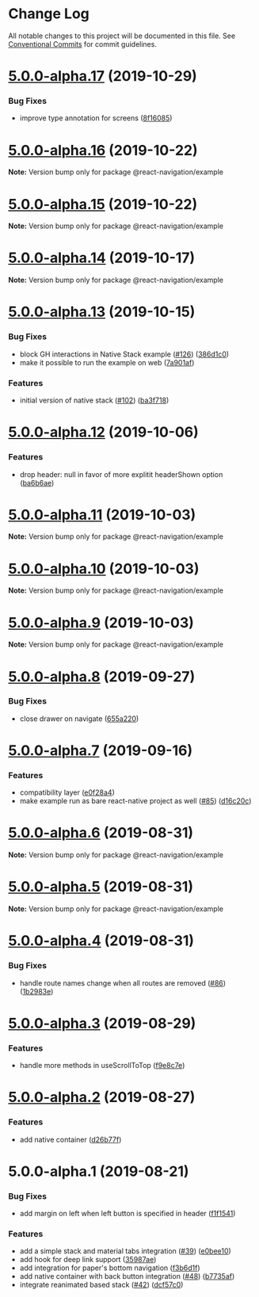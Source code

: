 # Change Log

All notable changes to this project will be documented in this file.
See [Conventional Commits](https://conventionalcommits.org) for commit guidelines.

# [5.0.0-alpha.17](https://github.com/satya164/navigation-ex/compare/@react-navigation/example@5.0.0-alpha.16...@react-navigation/example@5.0.0-alpha.17) (2019-10-29)


### Bug Fixes

* improve type annotation for screens ([8f16085](https://github.com/satya164/navigation-ex/commit/8f16085))





# [5.0.0-alpha.16](https://github.com/satya164/navigation-ex/compare/@react-navigation/example@5.0.0-alpha.15...@react-navigation/example@5.0.0-alpha.16) (2019-10-22)

**Note:** Version bump only for package @react-navigation/example





# [5.0.0-alpha.15](https://github.com/satya164/navigation-ex/compare/@react-navigation/example@5.0.0-alpha.14...@react-navigation/example@5.0.0-alpha.15) (2019-10-22)

**Note:** Version bump only for package @react-navigation/example





# [5.0.0-alpha.14](https://github.com/satya164/navigation-ex/compare/@react-navigation/example@5.0.0-alpha.13...@react-navigation/example@5.0.0-alpha.14) (2019-10-17)

**Note:** Version bump only for package @react-navigation/example





# [5.0.0-alpha.13](https://github.com/react-navigation/navigation-ex/compare/@react-navigation/example@5.0.0-alpha.12...@react-navigation/example@5.0.0-alpha.13) (2019-10-15)


### Bug Fixes

* block GH interactions in Native Stack example ([#126](https://github.com/react-navigation/navigation-ex/issues/126)) ([386d1c0](https://github.com/react-navigation/navigation-ex/commit/386d1c0))
* make it possible to run the example on web ([7a901af](https://github.com/react-navigation/navigation-ex/commit/7a901af))


### Features

* initial version of native stack ([#102](https://github.com/react-navigation/navigation-ex/issues/102)) ([ba3f718](https://github.com/react-navigation/navigation-ex/commit/ba3f718))





# [5.0.0-alpha.12](https://github.com/satya164/navigation-ex/compare/@react-navigation/example@5.0.0-alpha.11...@react-navigation/example@5.0.0-alpha.12) (2019-10-06)


### Features

* drop header: null in favor of more explitit headerShown option ([ba6b6ae](https://github.com/satya164/navigation-ex/commit/ba6b6ae))





# [5.0.0-alpha.11](https://github.com/satya164/navigation-ex/compare/@react-navigation/example@5.0.0-alpha.10...@react-navigation/example@5.0.0-alpha.11) (2019-10-03)

**Note:** Version bump only for package @react-navigation/example





# [5.0.0-alpha.10](https://github.com/satya164/navigation-ex/compare/@react-navigation/example@5.0.0-alpha.9...@react-navigation/example@5.0.0-alpha.10) (2019-10-03)

**Note:** Version bump only for package @react-navigation/example





# [5.0.0-alpha.9](https://github.com/satya164/navigation-ex/compare/@react-navigation/example@5.0.0-alpha.8...@react-navigation/example@5.0.0-alpha.9) (2019-10-03)

**Note:** Version bump only for package @react-navigation/example





# [5.0.0-alpha.8](https://github.com/react-navigation/navigation-ex/compare/@react-navigation/example@5.0.0-alpha.7...@react-navigation/example@5.0.0-alpha.8) (2019-09-27)


### Bug Fixes

* close drawer on navigate ([655a220](https://github.com/react-navigation/navigation-ex/commit/655a220))





# [5.0.0-alpha.7](https://github.com/satya164/navigation-ex/compare/@react-navigation/example@5.0.0-alpha.6...@react-navigation/example@5.0.0-alpha.7) (2019-09-16)


### Features

* compatibility layer ([e0f28a4](https://github.com/satya164/navigation-ex/commit/e0f28a4))
* make example run as bare react-native project as well ([#85](https://github.com/satya164/navigation-ex/issues/85)) ([d16c20c](https://github.com/satya164/navigation-ex/commit/d16c20c))





# [5.0.0-alpha.6](https://github.com/satya164/navigation-ex/compare/@react-navigation/example@5.0.0-alpha.4...@react-navigation/example@5.0.0-alpha.6) (2019-08-31)

**Note:** Version bump only for package @react-navigation/example





# [5.0.0-alpha.5](https://github.com/satya164/navigation-ex/compare/@react-navigation/example@5.0.0-alpha.4...@react-navigation/example@5.0.0-alpha.5) (2019-08-31)

**Note:** Version bump only for package @react-navigation/example





# [5.0.0-alpha.4](https://github.com/satya164/navigation-ex/compare/@react-navigation/example@5.0.0-alpha.3...@react-navigation/example@5.0.0-alpha.4) (2019-08-31)


### Bug Fixes

* handle route names change when all routes are removed ([#86](https://github.com/satya164/navigation-ex/issues/86)) ([1b2983e](https://github.com/satya164/navigation-ex/commit/1b2983e))





# [5.0.0-alpha.3](https://github.com/react-navigation/navigation-ex/compare/@react-navigation/example@5.0.0-alpha.2...@react-navigation/example@5.0.0-alpha.3) (2019-08-29)


### Features

* handle more methods in useScrollToTop ([f9e8c7e](https://github.com/react-navigation/navigation-ex/commit/f9e8c7e))





# [5.0.0-alpha.2](https://github.com/react-navigation/navigation-ex/compare/@react-navigation/example@5.0.0-alpha.1...@react-navigation/example@5.0.0-alpha.2) (2019-08-27)


### Features

* add native container ([d26b77f](https://github.com/react-navigation/navigation-ex/commit/d26b77f))





# 5.0.0-alpha.1 (2019-08-21)


### Bug Fixes

* add margin on left when left button is specified in header ([f1f1541](https://github.com/satya164/navigation-ex/commit/f1f1541))


### Features

* add a simple stack and material tabs integration ([#39](https://github.com/satya164/navigation-ex/issues/39)) ([e0bee10](https://github.com/satya164/navigation-ex/commit/e0bee10))
* add hook for deep link support ([35987ae](https://github.com/satya164/navigation-ex/commit/35987ae))
* add integration for paper's bottom navigation ([f3b6d1f](https://github.com/satya164/navigation-ex/commit/f3b6d1f))
* add native container with back button integration ([#48](https://github.com/satya164/navigation-ex/issues/48)) ([b7735af](https://github.com/satya164/navigation-ex/commit/b7735af))
* integrate reanimated based stack ([#42](https://github.com/satya164/navigation-ex/issues/42)) ([dcf57c0](https://github.com/satya164/navigation-ex/commit/dcf57c0))
